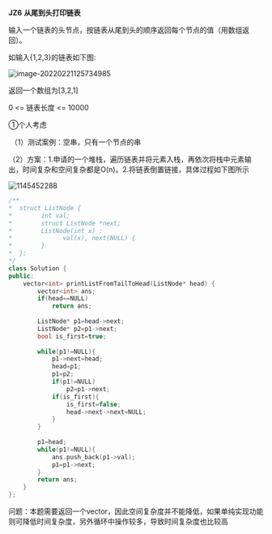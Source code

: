 **JZ6** **从尾到头打印链表**

输入一个链表的头节点，按链表从尾到头的顺序返回每个节点的值（用数组返回）。

如输入{1,2,3}的链表如下图:

![image-20220221125734985](C:\Users\lenovo\AppData\Roaming\Typora\typora-user-images\image-20220221125734985.png)

返回一个数组为[3,2,1]

0 <= 链表长度 <= 10000

①个人考虑

​	（1）测试案例：空串，只有一个节点的串

​	（2）方案：1.申请的一个堆栈，遍历链表并将元素入栈，再依次将栈中元素输出，时间复杂和空间复杂都是O(n)。2.将链表倒置链接，具体过程如下图所示

![1145452288](C:\Users\lenovo\Desktop\1145452288.jpg)

```c++
/**
*  struct ListNode {
*        int val;
*        struct ListNode *next;
*        ListNode(int x) :
*              val(x), next(NULL) {
*        }
*  };
*/
class Solution {
public:
    vector<int> printListFromTailToHead(ListNode* head) {
        vector<int> ans;
        if(head==NULL)
            return ans;
        
        ListNode* p1=head->next;
        ListNode* p2=p1->next;
    	bool is_first=true;
        
        while(p1!=NULL){
            p1->next=head;
            head=p1;
            p1=p2;
            if(p1!=NULL)
                p2=p1->next;
            if(is_first){
                is_first=false;
                head->next->next=NULL;
            }
        }
        
    	p1=head;
    	while(p1!=NULL){
            ans.push_back(p1->val);
            p1=p1->next;
        }
        return ans;
    }
};
```

问题：本题需要返回一个vector，因此空间复杂度并不能降低，如果单纯实现功能则可降低时间复杂度，另外循环中操作较多，导致时间复杂度也比较高